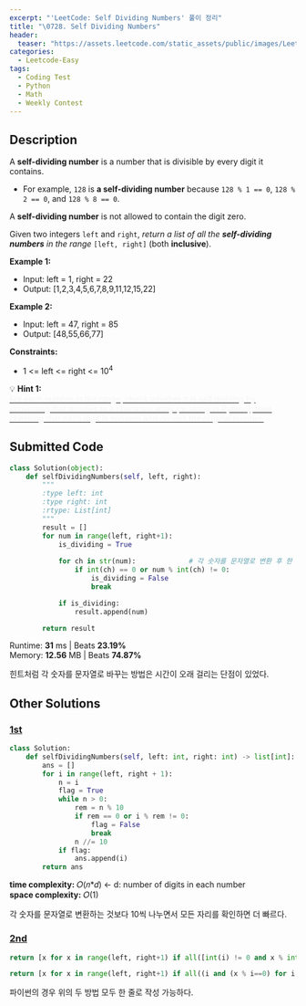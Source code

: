 ```yaml
---
excerpt: "'LeetCode: Self Dividing Numbers' 풀이 정리"
title: "\0728. Self Dividing Numbers"
header:
  teaser: "https://assets.leetcode.com/static_assets/public/images/LeetCode_Sharing.png"
categories:
  - Leetcode-Easy
tags:
  - Coding Test
  - Python
  - Math
  - Weekly Contest
---
```


## <i class="fa-solid fa-file-lines"></i> Description

A **self-dividing number** is a number that is divisible by every digit it contains.

- For example, `128` is **a self-dividing number** because `128 % 1 == 0`, `128 % 2 == 0`, and `128 % 8 == 0`.

A **self-dividing number** is not allowed to contain the digit zero.

Given two integers `left` and `right`, *return a list of all the **self-dividing numbers** in the range* `[left, right]` (both **inclusive**).

**Example 1:**

- Input: left = 1, right = 22
- Output: [1,2,3,4,5,6,7,8,9,11,12,15,22]

**Example 2:**

- Input: left = 47, right = 85
- Output: [48,55,66,77]

**Constraints:**

- 1 <= left <= right <= 10<sup>4</sup>

💡 **Hint 1:**   
<u><span style="color:#F5F5F5">For each number in the range, check whether it is self dividing by converting that number to a character array (or string in Python), then checking that each digit is nonzero and divides the original number.</span></u>

## <i class="fa-solid fa-cloud-arrow-up"></i> Submitted Code

```python
class Solution(object):
    def selfDividingNumbers(self, left, right):
        """
        :type left: int
        :type right: int
        :rtype: List[int]
        """
        result = []
        for num in range(left, right+1):
            is_dividing = True
            
            for ch in str(num):             # 각 숫자를 문자열로 변환 후 한 문자씩 확인
                if int(ch) == 0 or num % int(ch) != 0:
                    is_dividing = False
                    break

            if is_dividing:
                result.append(num)

        return result
```
<i class="fa-solid fa-clock"></i> Runtime: **31** ms \| Beats **23.19%**    
<i class="fa-solid fa-memory"></i> Memory: **12.56** MB \| Beats **74.87%**

힌트처럼 각 숫자를 문자열로 바꾸는 방법은 시간이 오래 걸리는 단점이 있었다.

## <i class="fa-solid fa-flask"></i> Other Solutions

### <a href="https://leetcode.com/problems/self-dividing-numbers/solutions/7041682/simple-iterative-solution-java-python-cl-3p05/" target="_blank">1st</a>

```python
class Solution:
    def selfDividingNumbers(self, left: int, right: int) -> list[int]:
        ans = []
        for i in range(left, right + 1):
            n = i
            flag = True
            while n > 0:
                rem = n % 10
                if rem == 0 or i % rem != 0:
                    flag = False
                    break
                n //= 10
            if flag:
                ans.append(i)
        return ans
```
<i class="fa-solid fa-clock"></i> **time complexity:** 𝑂(𝑛*𝑑) ← d: number of digits in each number   
<i class="fa-solid fa-memory"></i> **space complexity:** 𝑂(1)           

각 숫자를 문자열로 변환하는 것보다 10씩 나누면서 모든 자리를 확인하면 더 빠르다.

### <a href="https://leetcode.com/problems/self-dividing-numbers/solutions/162578/one-line-python-learn-some-python-tricks-fqy6/" target="_blank">2nd</a>

```python
return [x for x in range(left, right+1) if all([int(i) != 0 and x % int(i)==0 for i in str(x)])]
```

```python
return [x for x in range(left, right+1) if all((i and (x % i==0) for i in map(int, str(x))))]
```
파이썬의 경우 위의 두 방법 모두 한 줄로 작성 가능하다.